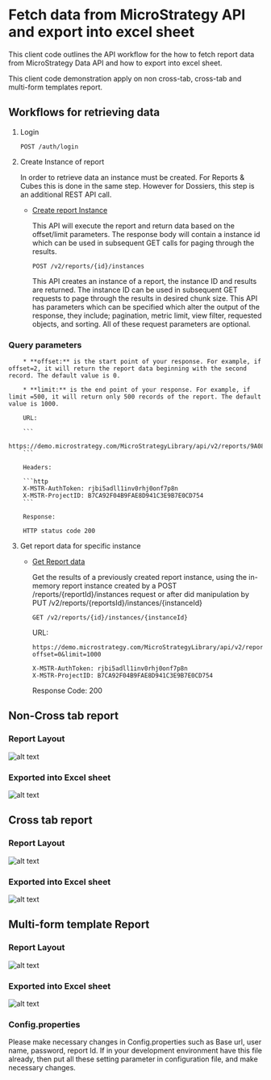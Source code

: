 # Fetch data from MicroStrategy API and export into excel sheet

This client code outlines the API workflow for the how to fetch report data from MicroStrategy Data API and how to export into excel sheet.

This client code demonstration apply on non cross-tab, cross-tab and multi-form templates report.

## Workflows for retrieving data

1. Login

    ```http
    POST /auth/login
    ```

2. Create Instance of report

   In order to retrieve data an instance must be created. For Reports & Cubes this is done in the same step. However for Dossiers, this step is an additional REST API call.

   * [Create report Instance](https://demo.microstrategy.com/MicroStrategyLibrary/api-docs/index.html#!/Reports/createReportInstance_0)

        This API will execute the report and return data based on the offset/limit parameters. The response body will contain a instance id which can be used in subsequent GET calls for paging through the results.

        ```http
        POST /v2/reports/{id}/instances
        ```

        This API creates an instance of a report, the instance ID and results are returned. The instance ID can be used in subsequent GET requests to page through the results in desired chunk size. This API has parameters which can be specified which alter the output of the response, they include; pagination, metric limit, view filter, requested objects, and sorting. All of these request parameters are optional.

### Query parameters

        * **offset:** is the start point of your response. For example, if offset=2, it will return the report data beginning with the second record. The default value is 0.

        * **limit:** is the end point of your response. For example, if limit =500, it will return only 500 records of the report. The default value is 1000.

        URL:

        ```
        https://demo.microstrategy.com/MicroStrategyLibrary/api/v2/reports/9A080A2411D63D9FC0009CAD9AD9374F/instances
        ```

        Headers:

        ```http
        X-MSTR-AuthToken: rjbi5adll1inv0rhj0onf7p8n
        X-MSTR-ProjectID: B7CA92F04B9FAE8D941C3E9B7E0CD754
        ```

        Response:

        HTTP status code 200

3. Get report data for specific instance

   * [Get Report data](https://demo.microstrategy.com/MicroStrategyLibrary/api-docs/index.html#!/Reports/executeReport)

        Get the results of a previously created report instance, using the in-memory report instance created by a POST /reports/{reportId}/instances request or after did manipulation by PUT /v2/reports/{reportsId}/instances/{instanceId}

        ```http
        GET /v2/reports/{id}/instances/{instanceId}
        ```

        URL:

        ```
        https://demo.microstrategy.com/MicroStrategyLibrary/api/v2/reports/9A080A2411D63D9FC0009CAD9AD9374F/instances/49F2AEFA11EA11270CD20080EFA59B90?offset=0&limit=1000
        ```

        ```http
        X-MSTR-AuthToken: rjbi5adll1inv0rhj0onf7p8n
        X-MSTR-ProjectID: B7CA92F04B9FAE8D941C3E9B7E0CD754
        ```

        Response Code: 200

## Non-Cross tab report

### Report Layout

![alt text](ScreenShot/Report.png)

### Exported into Excel sheet

![alt text](ScreenShot/Excelsheet.png)

## Cross tab report

### Report Layout

![alt text](ScreenShot/CrosstabReport.png)

### Exported into Excel sheet

![alt text](ScreenShot/CrosstabExcel.png)

## Multi-form template Report

### Report Layout

![alt text](ScreenShot/MultiformReport.png)

### Exported into Excel sheet

![alt text](ScreenShot/MultiformExcel.png)

### Config.properties

Please make necessary changes in Config.properties such as Base url, user name, password, report Id.
If in your development environment have this file already, then put all these setting parameter in configuration file, and make necessary changes.
